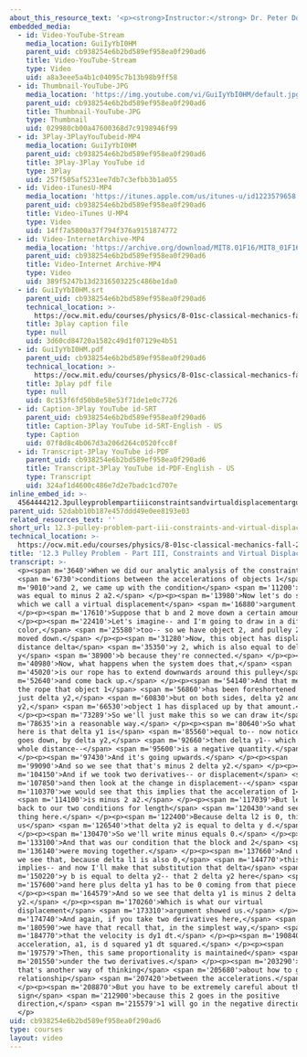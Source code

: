```yaml
---
about_this_resource_text: '<p><strong>Instructor:</strong> Dr. Peter Dourmashkin</p>'
embedded_media:
  - id: Video-YouTube-Stream
    media_location: GuiIyYbI0HM
    parent_uid: cb938254e6b2bd589ef958ea0f290ad6
    title: Video-YouTube-Stream
    type: Video
    uid: a8a3eee5a4b1c04095c7b13b98b9ff58
  - id: Thumbnail-YouTube-JPG
    media_location: 'https://img.youtube.com/vi/GuiIyYbI0HM/default.jpg'
    parent_uid: cb938254e6b2bd589ef958ea0f290ad6
    title: Thumbnail-YouTube-JPG
    type: Thumbnail
    uid: 029980cb00a47600368d7c9198946f99
  - id: 3Play-3PlayYouTubeid-MP4
    media_location: GuiIyYbI0HM
    parent_uid: cb938254e6b2bd589ef958ea0f290ad6
    title: 3Play-3Play YouTube id
    type: 3Play
    uid: 257f505af5231ee7db7c3efbb3b1a055
  - id: Video-iTunesU-MP4
    media_location: 'https://itunes.apple.com/us/itunes-u/id1223579658'
    parent_uid: cb938254e6b2bd589ef958ea0f290ad6
    title: Video-iTunes U-MP4
    type: Video
    uid: 14ff7a5800a37f794f376a9151874772
  - id: Video-InternetArchive-MP4
    media_location: 'https://archive.org/download/MIT8.01F16/MIT8_01F16_L12v03_360p.mp4'
    parent_uid: cb938254e6b2bd589ef958ea0f290ad6
    title: Video-Internet Archive-MP4
    type: Video
    uid: 389f5247b13d2316503225c486be1da0
  - id: GuiIyYbI0HM.srt
    parent_uid: cb938254e6b2bd589ef958ea0f290ad6
    technical_location: >-
      https://ocw.mit.edu/courses/physics/8-01sc-classical-mechanics-fall-2016/week-4-drag-forces-constraints-and-continuous-systems/12.3-pulley-problem-part-iii-constraints-and-virtual-displacement-arguments/12.3-pulley-problem-part-iii-constraints-and-virtual-displacement-arguments/GuiIyYbI0HM.srt
    title: 3play caption file
    type: null
    uid: 3d60cd84720a1582c49d1f07129e4b51
  - id: GuiIyYbI0HM.pdf
    parent_uid: cb938254e6b2bd589ef958ea0f290ad6
    technical_location: >-
      https://ocw.mit.edu/courses/physics/8-01sc-classical-mechanics-fall-2016/week-4-drag-forces-constraints-and-continuous-systems/12.3-pulley-problem-part-iii-constraints-and-virtual-displacement-arguments/12.3-pulley-problem-part-iii-constraints-and-virtual-displacement-arguments/GuiIyYbI0HM.pdf
    title: 3play pdf file
    type: null
    uid: 8c153f6fd50b8e58e53f71de1e0c7726
  - id: Caption-3Play YouTube id-SRT
    parent_uid: cb938254e6b2bd589ef958ea0f290ad6
    title: Caption-3Play YouTube id-SRT-English - US
    type: Caption
    uid: 07f8d8c4b067d3a206d264c0520fcc8f
  - id: Transcript-3Play YouTube id-PDF
    parent_uid: cb938254e6b2bd589ef958ea0f290ad6
    title: Transcript-3Play YouTube id-PDF-English - US
    type: Transcript
    uid: 324af1d4600c486e7d2e7badc1cd707e
inline_embed_id: >-
  4564444212.3pulleyproblempartiiiconstraintsandvirtualdisplacementarguments14266970
parent_uid: 52dabb10b187e457ddd49e0ee8193e03
related_resources_text: ''
short_url: 12.3-pulley-problem-part-iii-constraints-and-virtual-displacement-arguments
technical_location: >-
  https://ocw.mit.edu/courses/physics/8-01sc-classical-mechanics-fall-2016/week-4-drag-forces-constraints-and-continuous-systems/12.3-pulley-problem-part-iii-constraints-and-virtual-displacement-arguments/12.3-pulley-problem-part-iii-constraints-and-virtual-displacement-arguments
title: '12.3 Pulley Problem - Part III, Constraints and Virtual Displacement Arguments'
transcript: >-
  <p><span m='3640'>When we did our analytic analysis of the constraint</span>
  <span m='6730'>conditions between the accelerations of objects 1</span> <span
  m='9010'>and 2, we came up with the condition</span> <span m='11200'>that a1
  was equal to minus 2 a2.</span> </p><p><span m='13980'>Now let's do something
  which we call a virtual displacement</span> <span m='16880'>argument.</span>
  </p><p><span m='17610'>Suppose that b and 2 move down a certain amount.</span>
  </p><p><span m='22410'>Let's imagine-- and I'm going to draw in a different
  color,</span> <span m='25580'>too-- so we have object 2, and pulley 2 has
  moved down.</span> </p><p><span m='31280'>Now, this object has displaced by
  distance delta</span> <span m='35350'>y 2, which is also equal to delta
  y</span> <span m='38900'>b because they're connected.</span> </p><p><span
  m='40980'>Now, what happens when the system does that,</span> <span
  m='45020'>is our rope has to extend downwards around this pulley</span> <span
  m='52640'>and come back up.</span> </p><p><span m='54140'>And that means that
  the rope that object 1</span> <span m='56860'>has been foreshortened by not
  just delta y2,</span> <span m='60830'>but on both sides, delta y2 and delta
  y2,</span> <span m='66530'>object 1 has displaced up by that amount.</span>
  </p><p><span m='73289'>So we'll just make this so we can draw it</span> <span
  m='78635'>in a reasonable way.</span> </p><p><span m='80640'>So what we see
  here is that delta y1 is</span> <span m='85560'>equal to-- now notice, if 2
  goes down, by delta y2,</span> <span m='92660'>then delta y1-- which is this
  whole distance--</span> <span m='95600'>is a negative quantity.</span>
  </p><p><span m='97430'>And it's going upwards.</span> </p><p><span
  m='99090'>And so we see that that's minus 2 delta y2.</span> </p><p><span
  m='104150'>And if we took two derivatives-- or displacement</span> <span
  m='107850'>and then look at the change in displacement--</span> <span
  m='110370'>we would see that this implies that the acceleration of 1</span>
  <span m='114100'>is minus 2 a2.</span> </p><p><span m='117039'>But let's come
  back to our two conditions for length</span> <span m='120430'>and see the same
  thing here.</span> </p><p><span m='122400'>Because delta l2 is 0, this tells
  us</span> <span m='126540'>that delta y2 is equal to delta y d.</span>
  </p><p><span m='130470'>So we'll write minus equals 0.</span> </p><p><span
  m='133100'>And that was our condition that the block and 2</span> <span
  m='136140'>were moving together.</span> </p><p><span m='137660'>And up here,
  we see that, because delta l1 is also 0,</span> <span m='144770'>this
  implies-- and now I'll make that substitution that delta</span> <span
  m='150220'>y b is equal to delta y2-- that 2 delta y2 here</span> <span
  m='157600'>and here plus delta y1 has to be 0 coming from that piece.</span>
  </p><p><span m='164579'>And so we see that delta y1 is minus 2 delta
  y2.</span> </p><p><span m='170260'>Which is what our virtual
  displacement</span> <span m='173310'>argument showed us.</span> </p><p><span
  m='174740'>And again, if you take two derivatives here,</span> <span
  m='180590'>we have that recall that, in the simplest way,</span> <span
  m='184770'>that the velocity is dy1 dt.</span> </p><p><span m='190840'>And the
  acceleration, a1, is d squared y1 dt squared.</span> </p><p><span
  m='197579'>Then, this same proportionality is maintained</span> <span
  m='201550'>under the two derivatives.</span> </p><p><span m='203290'>And
  that's another way of thinking</span> <span m='205680'>about how to get the
  relationship</span> <span m='207420'>between the accelerations.</span>
  </p><p><span m='208870'>But you have to be extremely careful about that
  sign</span> <span m='212900'>because this 2 goes in the positive
  direction,</span> <span m='215579'>1 will go in the negative direction.</span>
  </p>
uid: cb938254e6b2bd589ef958ea0f290ad6
type: courses
layout: video
---
```

